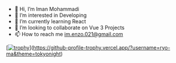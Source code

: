 - 👋 Hi, I’m Iman Mohammadi
- 👀 I’m interested in Developing
- 🌱 I’m currently learning React
- 💞️ I’m looking to collaborate on Vue 3 Projects
- 📫 How to reach me im.enzo.021@gmail.com

[[![trophy](https://github-profile-trophy.vercel.app/?username=iEnzO233)](https://github.com/ryo-ma/github-profile-trophy)](https://github-profile-trophy.vercel.app/?username=ryo-ma&theme=tokyonight)
